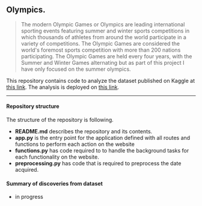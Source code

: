 ## Olympics.
> The modern Olympic Games or Olympics are leading international sporting events featuring summer and winter sports competitions in which thousands of athletes from around the world participate in a variety of competitions. The Olympic Games are considered the world's foremost sports competition with more than 200 nations participating. The Olympic Games are held every four years, with the Summer and Winter Games alternating but as part of this project I have only focused on the summer olympics.

This repository contains code to analyze the dataset published on Kaggle at [this link](https://www.kaggle.com/heesoo37/120-years-of-olympic-history-athletes-and-results).
The analysis is deployed on [this link](https://oda-exploration.herokuapp.com/).

---
#### Repository structure
The structure of the repository is following.
- **README.md**  describes the repository and its contents.
- **app.py** is the entry point for the application defined with all routes and functions to perform each action on the website
- **functions.py** has code required to to handle the background tasks for each functionality on the website.
- **preprocessing.py** has code that is required to preprocess the date acquired.


#### Summary of discoveries from dataset
- in progress
